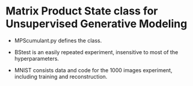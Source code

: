 # Matrix Product State class for Unsupervised Generative Modeling

* MPScumulant.py defines the class.

* BStest is an easily repeated experiment, insensitive to most of the hyperparameters.

* MNIST consists data and code for the 1000 images experiment, including training and reconstruction.